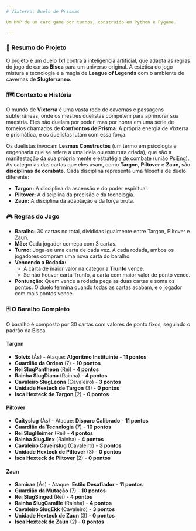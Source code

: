 ```yaml
---
# Vixterra: Duelo de Prismas

Um MVP de um card game por turnos, construído em Python e Pygame.

---
```


### 📜 Resumo do Projeto

O projeto é um duelo 1x1 contra a inteligência artificial, que adapta as regras do jogo de cartas **Bisca** para um universo original. A estética do jogo mistura a tecnologia e a magia de **League of Legends** com o ambiente de cavernas de **Slugterraneo**.

### 🗺️ Contexto e História

O mundo de **Vixterra** é uma vasta rede de cavernas e passagens subterrâneas, onde os mestres duelistas competem para aprimorar sua maestria. Eles não duelam por poder, mas por honra em uma série de torneios chamados de **Confrontos de Prisma**. A própria energia de Vixterra é prismática, e os duelistas lutam com essa força.

Os duelistas invocam **Lesmas Constructos** (um termo em psicologia e engenharia que se refere a uma ideia ou estrutura criada), que são a manifestação da sua própria mente e estratégia de combate (união PsiEng). As categorias das cartas que eles usam, como **Targon**, **Piltover** e **Zaun**, são **disciplinas de combate**. Cada disciplina representa uma filosofia de duelo diferente:

* **Targon:** A disciplina da ascensão e do poder espiritual.
* **Piltover:** A disciplina da precisão e da tecnologia.
* **Zaun:** A disciplina da adaptação e da força bruta.

### 🎮 Regras do Jogo

* **Baralho:** 30 cartas no total, divididas igualmente entre Targon, Piltover e Zaun.
* **Mão:** Cada jogador começa com 3 cartas.
* **Turno:** Joga-se uma carta de cada vez. A cada rodada, ambos os jogadores compram uma nova carta do baralho.
* **Vencendo a Rodada:**
    * A carta de maior valor na categoria **Trunfo** vence.
    * Se não houver carta Trunfo, a carta com maior valor de ponto vence.
* **Pontuação:** Quem vence a rodada pega as duas cartas e soma os pontos. O duelo termina quando todas as cartas acabam, e o jogador com mais pontos vence.

### 🃏 O Baralho Completo

O baralho é composto por 30 cartas com valores de ponto fixos, seguindo o padrão da Bisca.

#### **Targon**
* **Solvix** (Ás) - Ataque: **Algoritmo Instituinte** - **11 pontos**
* **Guardião da Ordem** (7) - **10 pontos**
* **Rei SlugPantheon** (Rei) - **4 pontos**
* **Rainha SlugDiana** (Rainha) - **4 pontos**
* **Cavaleiro SlugLeona** (Cavaleiro) - **3 pontos**
* **Unidade Hexteck de Targon** (3) - **0 pontos**
* **Isca Hexteck de Targon** (2) - **0 pontos**

#### **Piltover**
* **Caityslug** (Ás) - Ataque: **Disparo Calibrado** - **11 pontos**
* **Guardião da Tecnologia** (7) - **10 pontos**
* **Rei SlugHeimer** (Rei) - **4 pontos**
* **Rainha SlugJinx** (Rainha) - **4 pontos**
* **Cavaleiro Caveirslug** (Cavaleiro) - **3 pontos**
* **Unidade Hexteck de Piltover** (3) - **0 pontos**
* **Isca Hexteck de Piltover** (2) - **0 pontos**

#### **Zaun**
* **Samirae** (Ás) - Ataque: **Estilo Desafiador** - **11 pontos**
* **Guardião da Mutação** (7) - **10 pontos**
* **Rei SlugSinged** (Rei) - **4 pontos**
* **Rainha SlugCamille** (Rainha) - **4 pontos**
* **Cavaleiro SlugEkk** (Cavaleiro) - **3 pontos**
* **Unidade Hexteck de Zaun** (3) - **0 pontos**
* **Isca Hexteck de Zaun** (2) - **0 pontos**

